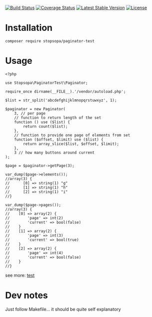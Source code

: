 [![Build Status](https://travis-ci.org/stopsopa/paginator-test.svg?branch=master)](https://travis-ci.org/stopsopa/paginator-test)
[![Coverage Status](https://coveralls.io/repos/github/stopsopa/paginator-test/badge.svg?branch=master)](https://coveralls.io/github/stopsopa/paginator-test?branch=master)
[![Latest Stable Version](https://poser.pugx.org/stopsopa/paginator-test/v/stable)](https://packagist.org/packages/stopsopa/paginator-test)
[![License](https://poser.pugx.org/stopsopa/paginator-test/license)](https://packagist.org/packages/stopsopa/paginator-test)
# Installation

    composer require stopsopa/paginator-test
    
# Usage

    <?php
    
    use Stopsopa\PaginatorTest\Paginator;
    
    require_once dirname(__FILE__).'/vendor/autoload.php';
    
    $list = str_split('abcdefghijklmnopqrstuwxyz', 1);
    
    $paginator = new Paginator(
        3, // per page
        // function to return length of the set
        function () use ($list) {
            return count($list);
        },
        // function to provide one page of elements from set
        function ($offset, $limit) use ($list) {
            return array_slice($list, $offset, $limit);
        },
        3 // how many buttons around current
    );
    
    $page = $paginator->getPage(3);
    
    var_dump($page->elements());
    //array(3) {
    //      [0] => string(1) "g"
    //      [1] => string(1) "h"
    //      [2] => string(1) "i"
    //}
    
    var_dump($page->pages());
    //array(3) {
    //    [0] => array(2) {
    //        'page' => int(2)
    //        'current' => bool(false)
    //    }
    //    [1] => array(2) {
    //        'page' => int(3)
    //        'current' => bool(true)
    //    }
    //    [2] => array(2) {
    //        'page' => int(4)
    //        'current' => bool(false)
    //    }
    //}

see more: [test](tests/GeneralTest.php)    

# Dev notes

Just follow Makefile... it should be quite self explanatory
